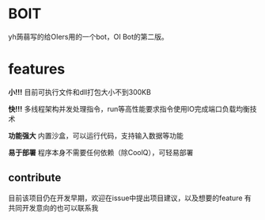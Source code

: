 # BOIT
yh蒟蒻写的给OIers用的一个bot，OI Bot的第二版。

# features
**小!!!**  目前可执行文件和dll打包大小不到300KB
 
**快!!!**  多线程架构并发处理指令，run等高性能要求指令使用IO完成端口负载均衡技术

**功能强大**  内置沙盒，可以运行代码，支持输入数据等功能

**易于部署**  程序本身不需要任何依赖（除CoolQ），可轻易部署

## contribute
目前该项目仍在开发早期，欢迎在issue中提出项目建议，以及想要的feature
有共同开发意向的也可以联系我
